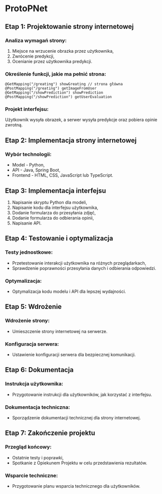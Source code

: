 # ProtoPNet
## Etap 1: Projektowanie strony internetowej

### Analiza wymagań strony:
1. Miejsce na wrzucenie obrazka przez użytkownika,
2. Zwrócenie predykcji,
3. Ocenianie przez użytkownika predykcji.

### Określenie funkcji, jakie ma pełnić strona:
```
@GetMapping("/greating") showGreating // strona główna
@PostMapping("/greating") getImageFromUser 
@GetMapping("/showPrediction") showPrediction
@PostMapping("/showPrediction") getUserEvaluation
```
### Projekt interfejsu:
Użytkownik wysyła obrazek, a serwer wysyła predykcje oraz pobiera opinie zwrotną.

## Etap 2: Implementacja strony internetowej
### Wybór technologii:
* Model - Python,
* API - Java, Spring Boot,
* Frontend - HTML, CSS, JavaScript lub TypeScript.

## Etap 3: Implementacja interfejsu

1. Napisanie skryptu Python dla modeli,
2. Napisanie kodu dla interfejsu użytkownika,
3. Dodanie formularza do przesyłania zdjęć,
4. Dodanie formularza do odbierania opinii,
5. Napisanie API.

## Etap 4: Testowanie i optymalizacja
### Testy jednostkowe:
* Przetestowanie interakcji użytkownika na różnych przeglądarkach,
* Sprawdzenie poprawności przesyłania danych i odbierania odpowiedzi.

### Optymalizacja: 
* Optymalizacja kodu modelu i API dla lepszej wydajności.

## Etap 5: Wdrożenie 
### Wdrożenie strony: 
* Umieszczenie strony internetowej na serwerze.

### Konfiguracja serwera: 
* Ustawienie konfiguracji serwera dla bezpiecznej komunikacji.

## Etap 6: Dokumentacja
### Instrukcja użytkownika: 
* Przygotowanie instrukcji dla użytkowników, jak korzystać z interfejsu.

### Dokumentacja techniczna: 
* Sporządzenie dokumentacji technicznej dla strony internetowej.

## Etap 7: Zakończenie projektu
### Przegląd końcowy:
* Ostatnie testy i poprawki,
* Spotkanie z Opiekunem Projektu w celu przedstawienia rezultatów.

### Wsparcie techniczne:
* Przygotowanie planu wsparcia technicznego dla użytkowników.
